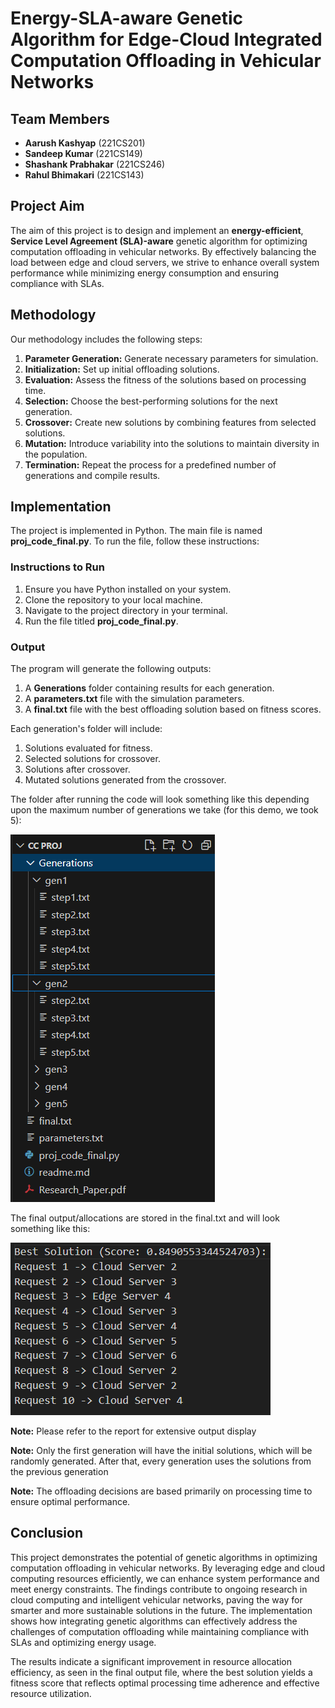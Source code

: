 # Energy-SLA-aware Genetic Algorithm for Edge-Cloud Integrated Computation Offloading in Vehicular Networks

## Team Members
- **Aarush Kashyap** (221CS201)
- **Sandeep Kumar** (221CS149)
- **Shashank Prabhakar** (221CS246)
- **Rahul Bhimakari** (221CS143)

## Project Aim
The aim of this project is to design and implement an **energy-efficient**, **Service Level Agreement (SLA)-aware** genetic algorithm for optimizing computation offloading in vehicular networks. By effectively balancing the load between edge and cloud servers, we strive to enhance overall system performance while minimizing energy consumption and ensuring compliance with SLAs.

## Methodology
Our methodology includes the following steps:
1. **Parameter Generation:** Generate necessary parameters for simulation.
2. **Initialization:** Set up initial offloading solutions.
3. **Evaluation:** Assess the fitness of the solutions based on processing time.
4. **Selection:** Choose the best-performing solutions for the next generation.
5. **Crossover:** Create new solutions by combining features from selected solutions.
6. **Mutation:** Introduce variability into the solutions to maintain diversity in the population.
7. **Termination:** Repeat the process for a predefined number of generations and compile results.

## Implementation
The project is implemented in Python. The main file is named **proj_code_final.py**. To run the file, follow these instructions:

### Instructions to Run
1. Ensure you have Python installed on your system.
2. Clone the repository to your local machine.
3. Navigate to the project directory in your terminal.
4. Run the file titled **proj_code_final.py**.

### Output
The program will generate the following outputs:

1. A **Generations** folder containing results for each generation.
2. A **parameters.txt** file with the simulation parameters.
3. A **final.txt** file with the best offloading solution based on fitness scores.

Each generation's folder will include:

1. Solutions evaluated for fitness.
2. Selected solutions for crossover.
3. Solutions after crossover.
4. Mutated solutions generated from the crossover.

The folder after running the code will look something like this depending upon the maximum number of generations we take (for this demo, we took 5):

![Folder structure after running the Code](https://github.com/Aarush-Kashyap-221CS201/CC_Project_Team_9/blob/3bdf87d6e91c4ae1e5b3d1616aa6bf2bc7f87f68/images/folder_structure.png)

The final output/allocations are stored in the final.txt and will look something like this:

![Final output after running the Code](https://github.com/Aarush-Kashyap-221CS201/CC_Project_Team_9/blob/3bdf87d6e91c4ae1e5b3d1616aa6bf2bc7f87f68/images/final_output.png)

**Note:** Please refer to the report for extensive output display

**Note:** Only the first generation will have the initial solutions, which will be randomly generated. After that, every generation uses the solutions from the previous generation

**Note:** The offloading decisions are based primarily on processing time to ensure optimal performance.

## Conclusion
This project demonstrates the potential of genetic algorithms in optimizing computation offloading in vehicular networks. By leveraging edge and cloud computing resources efficiently, we can enhance system performance and meet energy constraints. The findings contribute to ongoing research in cloud computing and intelligent vehicular networks, paving the way for smarter and more sustainable solutions in the future. The implementation shows how integrating genetic algorithms can effectively address the challenges of computation offloading while maintaining compliance with SLAs and optimizing energy usage.

The results indicate a significant improvement in resource allocation efficiency, as seen in the final output file, where the best solution yields a fitness score that reflects optimal processing time adherence and effective resource utilization.
